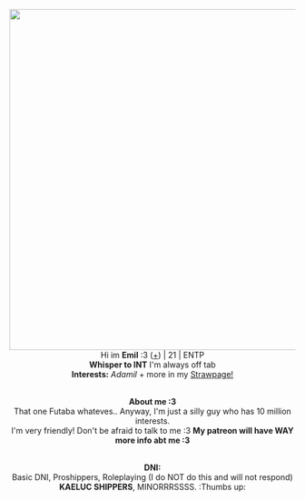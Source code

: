 <p align="center">
    <img width="600" src="https://i.postimg.cc/5yP2QX3j/tumblr-050b8e492b18b20327e9a70b3f2500f7-ebec46d8-540.gif"
        . . . 
<p align="center">
</br>Hi im <b>Emil</b> :3 (<a href=https://en.pronouns.page/@Adamilcake>+</a>) | 21 | ENTP
<br><b>Whisper to INT</b> I'm always off tab 
<br><b>Interests:</b> <i>Adamil</i> + more in my  <a href=https://alibaba.straw.page/>Strawpage!</a>
<p align="center">
    <br><b>About me :3 </b>
 <br>That one Futaba whateves.. Anyway, I'm just a silly guy who has 10 million interests. <br>I'm very friendly! Don't be afraid to talk to me :3 <b> My patreon will have WAY more info abt me :3 </b>
<p align="center">
    <br><b>DNI:</b>
 <br>Basic DNI, Proshippers, Roleplaying (I do NOT do this and will not respond) <br><b>KAELUC SHIPPERS</b>, MINORRRSSSS. :Thumbs up:

